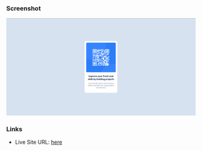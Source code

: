 ### Screenshot

![](./screenshot.png)

### Links

- Live Site URL: [here](https://ils01.github.io/qr-code-component/)
